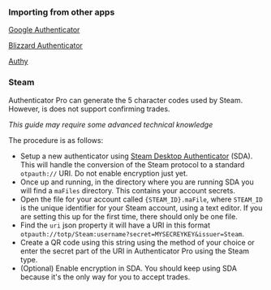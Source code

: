 ### Importing from other apps

[Google Authenticator](https://github.com/jamie-mh/AuthenticatorPro/wiki/Importing-from-Google-Authenticator)

[Blizzard Authenticator](https://github.com/jamie-mh/AuthenticatorPro/wiki/Importing-from-Blizzard-Authenticator)

[Authy](https://github.com/jamie-mh/AuthenticatorPro/wiki/Importing-from-Authy)

### Steam

Authenticator Pro can generate the 5 character codes used by Steam. However, is does not support confirming trades.

*This guide may require some advanced technical knowledge*

The procedure is as follows:

- Setup a new authenticator using [Steam Desktop Authenticator](https://github.com/Jessecar96/SteamDesktopAuthenticator) (SDA). This will handle the conversion of the Steam protocol to a standard ``otpauth://`` URI. Do not enable encryption just yet.
- Once up and running, in the directory where you are running SDA you will find a ``maFiles`` directory. This contains your account secrets.
- Open the file for your account called ``{STEAM_ID}.maFile``, where ``STEAM_ID`` is the unique identifier for your Steam account, using a text editor. If you are setting this up for the first time, there should only be one file.
- Find the ``uri`` json property it will have a URI in this format ``otpauth://totp/Steam:username?secret=MYSECREYKEY&issuer=Steam``.
- Create a QR code using this string using the method of your choice or enter the secret part of the URI in Authenticator Pro using the Steam type.
- (Optional) Enable encryption in SDA. You should keep using SDA because it's the only way for you to accept trades.

